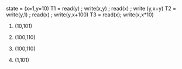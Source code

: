 state = (x=1,y=10)
T1 = read(y) ; write(x,y) ; read(x) ; write (y,x+y)
T2 = write(y,1) ; read(x) ; write(y,x+100)
T3 = read(x); write(x,x*10)

1. (10,101)

2. (100,110)

3. (100,110)

4. (1,101)
